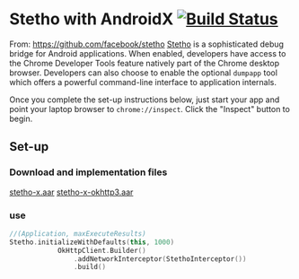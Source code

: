 # Stetho with AndroidX [![Build Status](https://travis-ci.org/facebook/stetho.svg?branch=master)](https://travis-ci.org/facebook/stetho)
From: https://github.com/facebook/stetho
[Stetho](https://facebook.github.io/stetho) is a sophisticated debug bridge for Android applications. When enabled,
developers have access to the Chrome Developer Tools feature natively part of
the Chrome desktop browser. Developers can also choose to enable the optional
`dumpapp` tool which offers a powerful command-line interface to application
internals.

Once you complete the set-up instructions below, just start your app and point
your laptop browser to `chrome://inspect`.  Click the "Inspect" button to
begin.

## Set-up

### Download and implementation files
[stetho-x.aar](https://github.com/wert3232/stetho-x/raw/master/out/stetho-x.aar) 
[stetho-x-okhttp3.aar](https://github.com/wert3232/stetho-x/raw/master/out/stetho-x-okhttp3.aar) 

### use
```kotlin
//(Application, maxExecuteResults)
Stetho.initializeWithDefaults(this, 1000)
            OkHttpClient.Builder()
                .addNetworkInterceptor(StethoInterceptor())
                .build()
